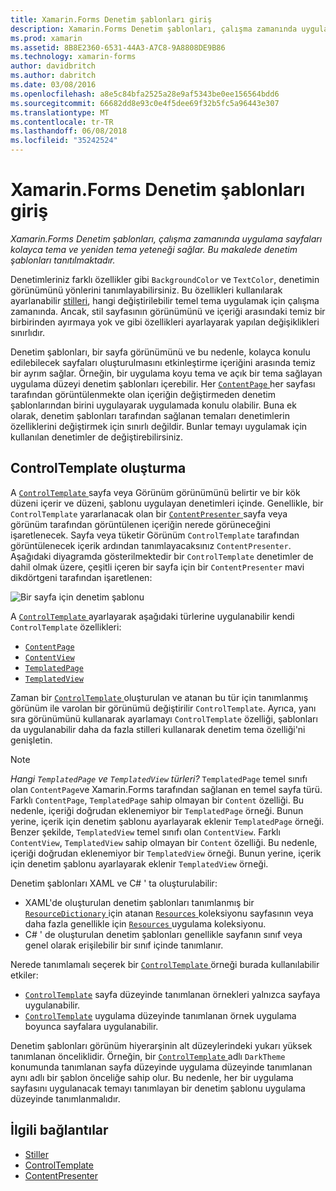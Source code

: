 ```yaml
---
title: Xamarin.Forms Denetim şablonları giriş
description: Xamarin.Forms Denetim şablonları, çalışma zamanında uygulama sayfaları kolayca tema ve yeniden tema yeteneği sağlar. Bu makalede denetim şablonları tanıtılmaktadır.
ms.prod: xamarin
ms.assetid: 8B8E2360-6531-44A3-A7C8-9A8808DE9B86
ms.technology: xamarin-forms
author: davidbritch
ms.author: dabritch
ms.date: 03/08/2016
ms.openlocfilehash: a8e5c84bfa2525a28e9af5343be0ee156564bdd6
ms.sourcegitcommit: 66682dd8e93c0e4f5dee69f32b5fc5a96443e307
ms.translationtype: MT
ms.contentlocale: tr-TR
ms.lasthandoff: 06/08/2018
ms.locfileid: "35242524"
---
```

# <a name="introduction-to-xamarinforms-control-templates"></a>Xamarin.Forms Denetim şablonları giriş

_Xamarin.Forms Denetim şablonları, çalışma zamanında uygulama sayfaları kolayca tema ve yeniden tema yeteneği sağlar. Bu makalede denetim şablonları tanıtılmaktadır._

Denetimleriniz farklı özellikler gibi `BackgroundColor` ve `TextColor`, denetimin görünümünü yönlerini tanımlayabilirsiniz. Bu özellikleri kullanılarak ayarlanabilir [stilleri](~/xamarin-forms/user-interface/styles/index.md), hangi değiştirilebilir temel tema uygulamak için çalışma zamanında. Ancak, stil sayfasının görünümünü ve içeriği arasındaki temiz bir birbirinden ayırmaya yok ve gibi özellikleri ayarlayarak yapılan değişiklikleri sınırlıdır.

Denetim şablonları, bir sayfa görünümünü ve bu nedenle, kolayca konulu edilebilecek sayfaları oluşturulmasını etkinleştirme içeriğini arasında temiz bir ayrım sağlar. Örneğin, bir uygulama koyu tema ve açık bir tema sağlayan uygulama düzeyi denetim şablonları içerebilir. Her [ `ContentPage` ](https://developer.xamarin.com/api/type/Xamarin.Forms.ContentPage/) her sayfası tarafından görüntülenmekte olan içeriğin değiştirmeden denetim şablonlarından birini uygulayarak uygulamada konulu olabilir. Buna ek olarak, denetim şablonları tarafından sağlanan temaları denetimlerin özelliklerini değiştirmek için sınırlı değildir. Bunlar temayı uygulamak için kullanılan denetimler de değiştirebilirsiniz.

## <a name="creating-a-controltemplate"></a>ControlTemplate oluşturma

A [ `ControlTemplate` ](https://developer.xamarin.com/api/type/Xamarin.Forms.ControlTemplate/) sayfa veya Görünüm görünümünü belirtir ve bir kök düzeni içerir ve düzeni, şablonu uygulayan denetimleri içinde. Genellikle, bir `ControlTemplate` yararlanacak olan bir [ `ContentPresenter` ](https://developer.xamarin.com/api/type/Xamarin.Forms.ContentPresenter/) sayfa veya görünüm tarafından görüntülenen içeriğin nerede görüneceğini işaretlenecek. Sayfa veya tüketir Görünüm `ControlTemplate` tarafından görüntülenecek içerik ardından tanımlayacaksınız `ContentPresenter`. Aşağıdaki diyagramda gösterilmektedir bir `ControlTemplate` denetimler de dahil olmak üzere, çeşitli içeren bir sayfa için bir `ContentPresenter` mavi dikdörtgeni tarafından işaretlenen:

![](introduction-images/control-template.png "Bir sayfa için denetim şablonu")

A [ `ControlTemplate` ](https://developer.xamarin.com/api/type/Xamarin.Forms.ControlTemplate/) ayarlayarak aşağıdaki türlerine uygulanabilir kendi `ControlTemplate` özellikleri:

- [`ContentPage`](https://developer.xamarin.com/api/type/Xamarin.Forms.ContentPage/)
- [`ContentView`](https://developer.xamarin.com/api/type/Xamarin.Forms.ContentView/)
- [`TemplatedPage`](https://developer.xamarin.com/api/type/Xamarin.Forms.TemplatedPage/)
- [`TemplatedView`](https://developer.xamarin.com/api/type/Xamarin.Forms.TemplatedView/)

Zaman bir [ `ControlTemplate` ](https://developer.xamarin.com/api/type/Xamarin.Forms.ControlTemplate/) oluşturulan ve atanan bu tür için tanımlanmış görünüm ile varolan bir görünümü değiştirilir `ControlTemplate`. Ayrıca, yanı sıra görünümünü kullanarak ayarlamayı `ControlTemplate` özelliği, şablonları da uygulanabilir daha da fazla stilleri kullanarak denetim tema özelliği'ni genişletin.

> [!NOTE]
>  *Hangi `TemplatedPage` ve `TemplatedView` türleri?* `TemplatedPage` temel sınıfı olan `ContentPage`ve Xamarin.Forms tarafından sağlanan en temel sayfa türü. Farklı `ContentPage`, `TemplatedPage` sahip olmayan bir `Content` özelliği. Bu nedenle, içeriği doğrudan eklenemiyor bir `TemplatedPage` örneği. Bunun yerine, içerik için denetim şablonu ayarlayarak eklenir `TemplatedPage` örneği. Benzer şekilde, `TemplatedView` temel sınıfı olan `ContentView`. Farklı `ContentView`, `TemplatedView` sahip olmayan bir `Content` özelliği. Bu nedenle, içeriği doğrudan eklenemiyor bir `TemplatedView` örneği. Bunun yerine, içerik için denetim şablonu ayarlayarak eklenir `TemplatedView` örneği.

Denetim şablonları XAML ve C# ' ta oluşturulabilir:

- XAML'de oluşturulan denetim şablonları tanımlanmış bir [ `ResourceDictionary` ](https://developer.xamarin.com/api/type/Xamarin.Forms.ResourceDictionary/) için atanan [ `Resources` ](https://developer.xamarin.com/api/property/Xamarin.Forms.VisualElement.Resources/) koleksiyonu sayfasının veya daha fazla genellikle için [ `Resources` ](https://developer.xamarin.com/api/property/Xamarin.Forms.Application.Resources/) uygulama koleksiyonu.
- C# ' de oluşturulan denetim şablonları genellikle sayfanın sınıf veya genel olarak erişilebilir bir sınıf içinde tanımlanır.

Nerede tanımlamalı seçerek bir [ `ControlTemplate` ](https://developer.xamarin.com/api/type/Xamarin.Forms.ControlTemplate/) örneği burada kullanılabilir etkiler:

- [`ControlTemplate`](https://developer.xamarin.com/api/type/Xamarin.Forms.ControlTemplate/) sayfa düzeyinde tanımlanan örnekleri yalnızca sayfaya uygulanabilir.
- [`ControlTemplate`](https://developer.xamarin.com/api/type/Xamarin.Forms.ControlTemplate/) uygulama düzeyinde tanımlanan örnek uygulama boyunca sayfalara uygulanabilir.

Denetim şablonları görünüm hiyerarşinin alt düzeylerindeki yukarı yüksek tanımlanan önceliklidir. Örneğin, bir [ `ControlTemplate` ](https://developer.xamarin.com/api/type/Xamarin.Forms.ControlTemplate/) adlı `DarkTheme` konumunda tanımlanan sayfa düzeyinde uygulama düzeyinde tanımlanan aynı adlı bir şablon önceliğe sahip olur. Bu nedenle, her bir uygulama sayfasını uygulanacak temayı tanımlayan bir denetim şablonu uygulama düzeyinde tanımlanmalıdır.


## <a name="related-links"></a>İlgili bağlantılar

- [Stiller](~/xamarin-forms/user-interface/styles/index.md)
- [ControlTemplate](https://developer.xamarin.com/api/type/Xamarin.Forms.ControlTemplate/)
- [ContentPresenter](https://developer.xamarin.com/api/type/Xamarin.Forms.ContentPresenter/)
